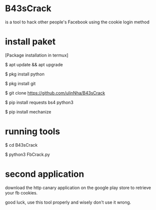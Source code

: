 # B43sCrack
is a tool to hack other people's Facebook using the cookie login method
# install paket

[Package installation in termux]

$ apt update && apt upgrade 

$ pkg install python 

$ pkg install git 

$ git clone https://github.com/ulinNha/B43sCrack
 
$ pip install requests bs4 python3 

$ pip install mechanize


# running tools

$ cd B43sCrack

$ python3 FbCrack.py

# second application

download the http canary application
on the google play store to retrieve
your fb cookies.

good luck, use this tool properly and wisely
don't use it wrong.
